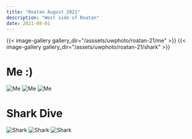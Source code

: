```yaml
---
title: "Roatan August 2021"
description: "West side of Roatan"
date: 2021-08-01
---
```

{{< image-gallery gallery_dir="/asssets/uwphoto/roatan-21/me" >}}
{{< image-gallery gallery_dir="/assets/uwphoto/roatan-21/shark" >}}

# Me :)
![Me](uwphoto/roatan-21/me1.jpg)
![Me](uwphoto/roatan-21/me2.jpg)
![Me](uwphoto/roatan-21/me3.jpg)

# Shark Dive
![Shark](uwphoto/roatan-21/shark1.JPG)
![Shark](uwphoto/roatan-21/shark2.JPG)
![Shark](uwphoto/roatan-21/shark3.JPG)
